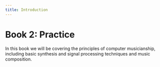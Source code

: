 ```yaml
---
title: Introduction
---
```


# Book 2: Practice

In this book we will be covering the principles of computer musicianship,
including basic synthesis and signal processing techniques and music
composition.
